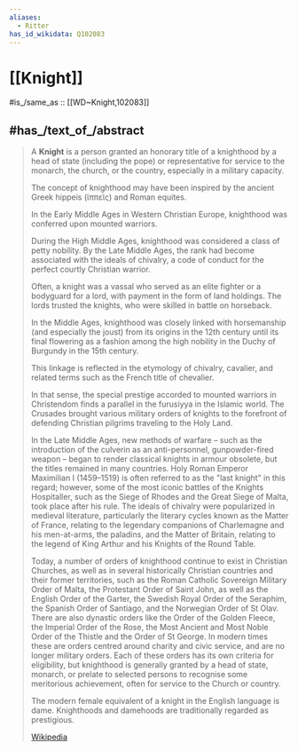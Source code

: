 ```yaml
---
aliases:
  - Ritter
has_id_wikidata: Q102083
---
```


# [[Knight]] 

#is_/same_as :: [[WD~Knight,102083]] 

## #has_/text_of_/abstract 

> A **Knight** is a person granted an honorary title of a knighthood by a head of state 
> (including the pope) or representative for service to the monarch, 
> the church, or the country, especially in a military capacity.
>
> The concept of knighthood may have been 
> inspired by the ancient Greek hippeis (ἱππεῖς) and Roman equites. 
> 
> In the Early Middle Ages in Western Christian Europe, 
> knighthood was conferred upon mounted warriors. 
> 
> During the High Middle Ages, knighthood was considered a class of petty nobility. 
> By the Late Middle Ages, the rank had become associated with the ideals of chivalry, 
> a code of conduct for the perfect courtly Christian warrior. 
> 
> Often, a knight was a vassal who served as an elite fighter or a bodyguard for a lord, 
> with payment in the form of land holdings. 
> The lords trusted the knights, who were skilled in battle on horseback. 
> 
> In the Middle Ages, knighthood was closely linked with horsemanship (and especially the joust) 
> from its origins in the 12th century until its final flowering as a fashion among the high nobility 
> in the Duchy of Burgundy in the 15th century. 
> 
> This linkage is reflected in the etymology of chivalry, cavalier, 
> and related terms such as the French title of chevalier. 
> 
> In that sense, the special prestige accorded to mounted warriors in Christendom 
> finds a parallel in the furusiyya in the Islamic world. 
> The Crusades brought various military orders of knights 
> to the forefront of defending Christian pilgrims traveling to the Holy Land.
>
> In the Late Middle Ages, new methods of warfare – such as the introduction of the culverin as an anti-personnel, gunpowder-fired weapon – began to render classical knights in armour obsolete, but the titles remained in many countries. Holy Roman Emperor Maximilian I (1459–1519) is often referred to as the "last knight" in this regard; however, some of the most iconic battles of the Knights Hospitaller, such as the Siege of Rhodes and the Great Siege of Malta, took place after his rule. The ideals of chivalry were popularized in medieval literature, particularly the literary cycles known as the Matter of France, relating to the legendary companions of Charlemagne and his men-at-arms, the paladins, and the Matter of Britain, relating to the legend of King Arthur and his Knights of the Round Table.
>
> Today, a number of orders of knighthood continue to exist in Christian Churches, as well as in several historically Christian countries and their former territories, such as the Roman Catholic Sovereign Military Order of Malta, the Protestant Order of Saint John, as well as the English Order of the Garter, the Swedish Royal Order of the Seraphim, the Spanish Order of Santiago, and the Norwegian Order of St Olav. There are also dynastic orders like the Order of the Golden Fleece, the Imperial Order of the Rose, the Most Ancient and Most Noble Order of the Thistle and the Order of St George. In modern times these are orders centred around charity and civic service, and are no longer military orders. Each of these orders has its own criteria for eligibility, but knighthood is generally granted by a head of state, monarch, or prelate to selected persons to recognise some meritorious achievement, often for service to the Church or country.
>
> The modern female equivalent of a knight in the English language is dame. Knighthoods and damehoods are traditionally regarded as prestigious.
>
> [Wikipedia](https://en.wikipedia.org/wiki/Knight) 

